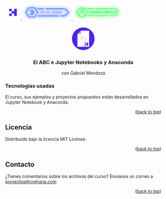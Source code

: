 <div id="top">
  <a href="https://www.crehana.com">
    <img src="images/logo.png" alt="Logo" width="50" height="50">
  </a>
  <a href="https://www.crehana.com/clases/v2/13873/detalle/">
    <img src="images/curso.png" alt="Logo" width="160" height="50">
  </a>
  <a href="https://www.linkedin.com/in/gabrielmendoza13/">
    <img src="images/teacher.png" alt="Logo" width="160" height="50">
  </a>
</div>

<!-- PROJECT LOGO -->
<br />
<div align="center">
  <a href="https://github.com/crehana-studentxp/jupyter_notebooks_anaconda_ABC-gabriel_mendoza">
    <img src="images/project.png" alt="Logo" width="80" height="80">
  </a>

  <h3 align="center">El ABC e Jupyter Notebooks y Anaconda</h3>
  <p align="center">con Gabriel Mendoza</h3> 
</div>

### Tecnologías usadas

El curso, sus ejemplos y proyectos propuestos están desarrollados en Jupyter Notebook y Anaconda.



<p align="right">(<a href="#top">back to top</a>)</p>

<!-- LICENSE -->
## Licencia

Distribuido bajo la licencia MIT License. 

<p align="right">(<a href="#top">back to top</a>)</p>

<!-- CONTACT -->
## Contacto

¿Tienes comentarios sobre los archivos del curso? Envíanos un correo a proyectos@crehana.com

<p align="right">(<a href="#top">back to top</a>)</p>
